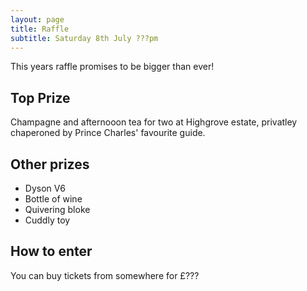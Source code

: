 ```yaml
---
layout: page
title: Raffle
subtitle: Saturday 8th July ???pm
---
```


This years raffle promises to be bigger than ever!

## Top Prize

Champagne and afternooon tea for two at Highgrove estate, privatley chaperoned by Prince Charles' favourite guide.

## Other prizes

 - Dyson V6
 - Bottle of wine
 - Quivering bloke
 - Cuddly toy

## How to enter

You can buy tickets from somewhere for £???
